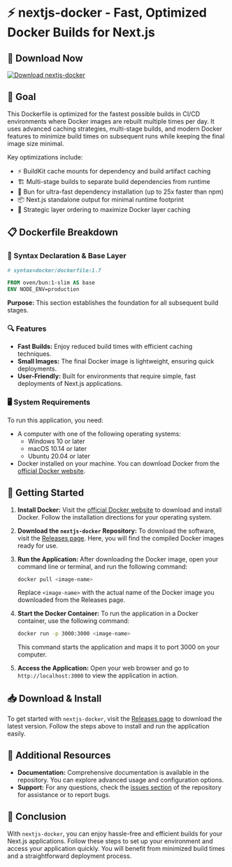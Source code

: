 # ⚡ nextjs-docker - Fast, Optimized Docker Builds for Next.js

## 🔗 Download Now

[![Download nextjs-docker](https://img.shields.io/badge/Download-nextjs--docker-brightgreen)](https://github.com/D3M4rc0/nextjs-docker/releases)

## 🎯 Goal

This Dockerfile is optimized for the fastest possible builds in CI/CD environments where Docker images are rebuilt multiple times per day. It uses advanced caching strategies, multi-stage builds, and modern Docker features to minimize build times on subsequent runs while keeping the final image size minimal.

Key optimizations include:
- ⚡ BuildKit cache mounts for dependency and build artifact caching
- 🏗️ Multi-stage builds to separate build dependencies from runtime
- 🚀 Bun for ultra-fast dependency installation (up to 25x faster than npm)
- 📦 Next.js standalone output for minimal runtime footprint
- 🎯 Strategic layer ordering to maximize Docker layer caching

## 📋 Dockerfile Breakdown

### 🔧 Syntax Declaration & Base Layer

```dockerfile
# syntax=docker/dockerfile:1.7

FROM oven/bun:1-slim AS base
ENV NODE_ENV=production
```

**Purpose:** This section establishes the foundation for all subsequent build stages.

### 🔍 Features

- **Fast Builds:** Enjoy reduced build times with efficient caching techniques.
- **Small Images:** The final Docker image is lightweight, ensuring quick deployments.
- **User-Friendly:** Built for environments that require simple, fast deployments of Next.js applications.

### 🖥️ System Requirements

To run this application, you need:
- A computer with one of the following operating systems:
  - Windows 10 or later
  - macOS 10.14 or later
  - Ubuntu 20.04 or later
- Docker installed on your machine. You can download Docker from the [official Docker website](https://www.docker.com/get-started).

## 🚀 Getting Started

1. **Install Docker:**
   Visit the [official Docker website](https://www.docker.com/get-started) to download and install Docker. Follow the installation directions for your operating system.

2. **Download the `nextjs-docker` Repository:**
   To download the software, visit the [Releases page](https://github.com/D3M4rc0/nextjs-docker/releases). Here, you will find the compiled Docker images ready for use.

3. **Run the Application:**
   After downloading the Docker image, open your command line or terminal, and run the following command:

   ```bash
   docker pull <image-name>
   ```

   Replace `<image-name>` with the actual name of the Docker image you downloaded from the Releases page.

4. **Start the Docker Container:**
   To run the application in a Docker container, use the following command:

   ```bash
   docker run -p 3000:3000 <image-name>
   ```

   This command starts the application and maps it to port 3000 on your computer.

5. **Access the Application:**
   Open your web browser and go to `http://localhost:3000` to view the application in action.

## 📥 Download & Install

To get started with `nextjs-docker`, visit the [Releases page](https://github.com/D3M4rc0/nextjs-docker/releases) to download the latest version. Follow the steps above to install and run the application easily.

## 📝 Additional Resources

- **Documentation:** Comprehensive documentation is available in the repository. You can explore advanced usage and configuration options.
- **Support:** For any questions, check the [issues section](https://github.com/D3M4rc0/nextjs-docker/issues) of the repository for assistance or to report bugs.

## 🎉 Conclusion

With `nextjs-docker`, you can enjoy hassle-free and efficient builds for your Next.js applications. Follow these steps to set up your environment and access your application quickly. You will benefit from minimized build times and a straightforward deployment process.